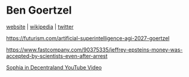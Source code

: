 # Ben Goertzel

[website]() | [wikipedia]() | [twitter]()

https://futurism.com/artificial-superintelligence-agi-2027-goertzel

https://www.fastcompany.com/90375335/jeffrey-epsteins-money-was-accepted-by-scientists-even-after-arrest

[Sophia in Decentraland YouTube Video](https://www.youtube.com/watch?v=-K3JEwNeqNI)

